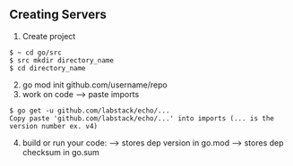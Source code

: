 ## Creating Servers
1. Create project 
``` 
$ ~ cd go/src
$ src mkdir directory_name
$ cd directory_name
```

2. go mod init github.com/username/repo
3. work on code --> paste imports
```
$ go get -u github.com/labstack/echo/...
Copy paste 'github.com/labstack/echo/...' into imports (... is the version number ex. v4)
```
4. build or run your code:
--> stores dep version in go.mod
--> stores dep checksum in go.sum